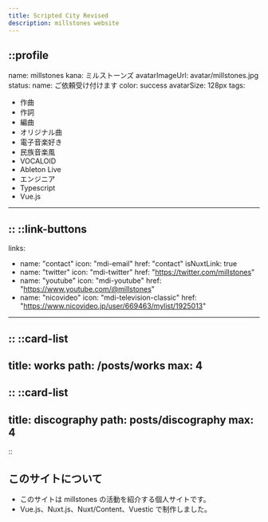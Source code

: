 ```yaml
---
title: Scripted City Revised
description: millstones website
---
```


::profile
---
name: millstones
kana: ミルストーンズ
avatarImageUrl: avatar/millstones.jpg
status:
  name: ご依頼受け付けます
  color: success
avatarSize: 128px
tags:
  - 作曲
  - 作詞
  - 編曲
  - オリジナル曲
  - 電子音楽好き
  - 民族音楽風
  - VOCALOID
  - Ableton Live
  - エンジニア
  - Typescript
  - Vue.js
---
::
::link-buttons
---
links:
  - name: "contact"
    icon: "mdi-email"
    href: "contact"
    isNuxtLink: true
  - name: "twitter"
    icon: "mdi-twitter"
    href: "https://twitter.com/millstones"
  - name: "youtube"
    icon: "mdi-youtube"
    href: "https://www.youtube.com/@millstones"
  - name: "nicovideo"
    icon: "mdi-television-classic"
    href: "https://www.nicovideo.jp/user/669463/mylist/1925013"
---
::
::card-list
---
title: works
path: /posts/works
max: 4
---
::
::card-list
---
title: discography
path: posts/discography
max: 4
---
::

## このサイトについて

- このサイトは millstones の活動を紹介する個人サイトです。
- Vue.js、Nuxt.js、Nuxt/Content、Vuestic で制作しました。
